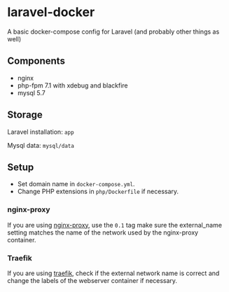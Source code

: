 # laravel-docker
A basic docker-compose config for Laravel (and probably other things as well)

## Components

- nginx
- php-fpm 7.1 with xdebug and blackfire
- mysql 5.7

## Storage

Laravel installation: `app`

Mysql data: `mysql/data`

## Setup

- Set domain name in `docker-compose.yml`.
- Change PHP extensions in `php/Dockerfile` if necessary.

### nginx-proxy

If you are using [nginx-proxy](https://github.com/jwilder/nginx-proxy), use the `0.1` tag make sure the external_name setting matches the name of the network used by the nginx-proxy container.

### Traefik

If you are using [traefik](https://traefik.io), check if the external network name is correct and change the labels of the webserver container if necessary.
